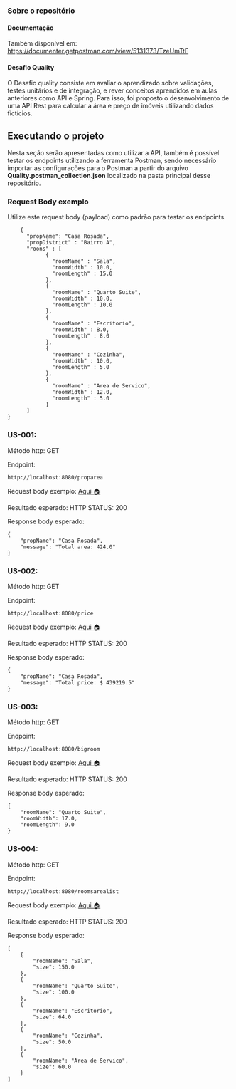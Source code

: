 ### Sobre o repositório

#### Documentação
Também disponível em: https://documenter.getpostman.com/view/5131373/TzeUmTtF


#### Desafio Quality

O Desafio quality consiste em avaliar o aprendizado sobre validações, testes unitários e de integração, e rever conceitos aprendidos em aulas anteriores como API e Spring. Para isso, foi proposto o desenvolvimento de uma API Rest para calcular a área e preço de imóveis utilizando dados fictícios. 

## Executando o projeto 

Nesta seção serão apresentadas como utilizar a API, também é possível testar os endpoints utilizando a ferramenta Postman, sendo necessário importar as configurações para o Postman a partir do arquivo **Quality.postman_collection.json** localizado na pasta principal desse repositório.


### Request Body exemplo

Utilize este request body (payload) como padrão para testar os endpoints.

		{
		  "propName": "Casa Rosada",
		  "propDistrict" : "Bairro A",
		  "roons" : [
			    {
			      "roomName" : "Sala",
			      "roomWidth" : 10.0,
			      "roomLength" : 15.0
			    },
			    {
			      "roomName" : "Quarto Suite",
			      "roomWidth" : 10.0,
			      "roomLength" : 10.0
			    },
			    {
			      "roomName" : "Escritorio",
			      "roomWidth" : 8.0,
			      "roomLength" : 8.0
			    },
			    {
			      "roomName" : "Cozinha",
			      "roomWidth" : 10.0,
			      "roomLength" : 5.0
			    },
			    {
			      "roomName" : "Area de Servico",
			      "roomWidth" : 12.0,
			      "roomLength" : 5.0
			    }
		  ]
	}

### US-001: 

Método http: GET

Endpoint:

	http://localhost:8080/proparea

Request body exemplo: [Aqui :house:](https://github.com/joseraimundomeli/desafio_quality/tree/TASK0009-Documentacao#request-body-exemplo)

Resultado esperado: HTTP STATUS: 200

Response body esperado:

	{
	    "propName": "Casa Rosada",
	    "message": "Total area: 424.0"
	}

### US-002: 

Método http: GET

Endpoint:

	http://localhost:8080/price

Request body exemplo: [Aqui :house:](https://github.com/joseraimundomeli/desafio_quality/tree/TASK0009-Documentacao#request-body-exemplo)

Resultado esperado: HTTP STATUS: 200

Response body esperado:

	{
	    "propName": "Casa Rosada",
	    "message": "Total price: $ 439219.5"
	}


### US-003: 

Método http: GET

Endpoint:

	http://localhost:8080/bigroom

Request body exemplo: [Aqui :house:](https://github.com/joseraimundomeli/desafio_quality/tree/TASK0009-Documentacao#request-body-exemplo)

Resultado esperado: HTTP STATUS: 200

Response body esperado:

	{
	    "roomName": "Quarto Suite",
	    "roomWidth": 17.0,
	    "roomLength": 9.0
	}


### US-004: 

Método http: GET

Endpoint:

	http://localhost:8080/roomsarealist

Request body exemplo: [Aqui :house:](https://github.com/joseraimundomeli/desafio_quality/tree/TASK0009-Documentacao#request-body-exemplo)

Resultado esperado: HTTP STATUS: 200

Response body esperado:

	[
	    {
	        "roomName": "Sala",
	        "size": 150.0
	    },
	    {
	        "roomName": "Quarto Suite",
	        "size": 100.0
	    },
	    {
	        "roomName": "Escritorio",
	        "size": 64.0
	    },
	    {
	        "roomName": "Cozinha",
	        "size": 50.0
	    },
	    {
	        "roomName": "Area de Servico",
	        "size": 60.0
	    }
	]



